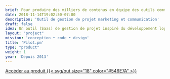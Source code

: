 ```yaml
---
brief: Pour produire des milliers de contenus en équipe des outils comme Word ou une simple boîte mail devenaient insuffisants.
date: 2018-11-14T19:02:50-07:00
description: 'Outil de gestion de projet marketing et communication'
draft: false
idea: Un outil (Saas) de gestion de projet inspiré du développement logiciel et designé spécifiquement pour des producteurs de contenus
layout: "project"
mission: 'conception • code • design'
title: 'Pilot.pm'
type: "product"
weight: 1
year: 'Depuis 2013'
---
```

<a href="https://pilot.pm" class="button flex items-center justify-center text-lg">
Accéder au produit
<span class="ml-2">{{< svg/out size="18" color="#546E7A" >}}</span>
</a>

